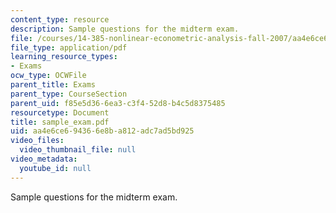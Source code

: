 ```yaml
---
content_type: resource
description: Sample questions for the midterm exam.
file: /courses/14-385-nonlinear-econometric-analysis-fall-2007/aa4e6ce694366e8ba812adc7ad5bd925_sample_exam.pdf
file_type: application/pdf
learning_resource_types:
- Exams
ocw_type: OCWFile
parent_title: Exams
parent_type: CourseSection
parent_uid: f85e5d36-6ea3-c3f4-52d8-b4c5d8375485
resourcetype: Document
title: sample_exam.pdf
uid: aa4e6ce6-9436-6e8b-a812-adc7ad5bd925
video_files:
  video_thumbnail_file: null
video_metadata:
  youtube_id: null
---
```

Sample questions for the midterm exam.

